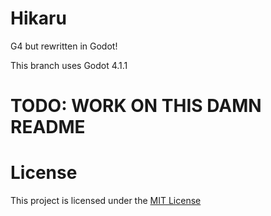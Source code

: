 # Hikaru
G4 but rewritten in Godot!

This branch uses Godot 4.1.1

# TODO: WORK ON THIS DAMN README

# License
This project is licensed under the [MIT License](LICENSE)
